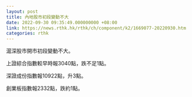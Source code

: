 ```yaml
---
layout: post
title: 內地股市初段變動不大
date: 2022-09-30 09:35:49.000000000 +08:00
link: https://news.rthk.hk/rthk/ch/component/k2/1669077-20220930.htm
categories: rthk
---
```


滬深股市開市初段變動不大。

上證綜合指數較早時報3040點，跌不足1點。

深證成份指數報10922點，升3點。

創業板指數報2332點，跌約1點。
